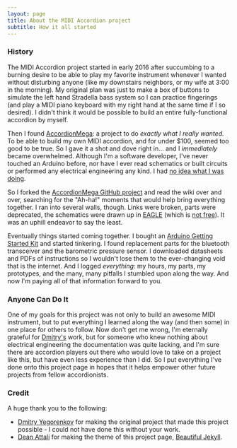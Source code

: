 ```yaml
---
layout: page
title: About the MIDI Accordion project
subtitle: How it all started
---
```


### History

The MIDI Accordion project started in early 2016 after succumbing to a burning desire to be able to play my favorite instrument whenever I wanted without disturbing anyone (like my downstairs neighbors, or my wife at 3:00 in the morning).  My original plan was just to make a box of buttons to simulate the left hand Stradella bass system so I can practice fingerings (and play a MIDI piano keyboard with my right hand at the same time if I so desired).  I didn't think it would be possible to build an entire fully-functional accordion by myself.

Then I found [AccordionMega](https://github.com/accordion-mega/AccordionMega/wiki/Accordion-Mega-story): a project to do *exactly what I really wanted.*  To be able to build my own MIDI accordion, and for under $100, seemed too good to be true.  So I gave it a shot and dove right in... and I *immediately* became overwhelmed.  Although I'm a software developer, I've never touched an Arduino before, nor have I ever read schematics or built circuits or performed any electrical engineering any kind.  I had [no idea what I was doing](http://i1.kym-cdn.com/photos/images/facebook/000/234/765/b7e.jpg).

So I forked the [AccordionMega GitHub project](https://github.com/accordion-mega/AccordionMega) and read the wiki over and over, searching for the "Ah-ha!" moments that would help bring everything together.  I ran into several walls, though.  Links were broken, parts were deprecated, the schematics were drawn up in [EAGLE](https://cadsoft.io/) (which is [not free](https://cadsoft.io/pricing/)).  It was an uphill endeavor to say the least.

Eventually things started coming together.  I bought an [Arduino Getting Started Kit](https://www.amazon.com/gp/product/B00HI0RYJK) and started tinkering.  I found replacement parts for the bluetooth transceiver and the barometric pressure sensor.  I downloaded datasheets and PDFs of instructions so I wouldn't lose them to the ever-changing void that is the internet.  And I logged *everything*: my hours, my parts, my prototypes, and the many, many pitfalls I stumbled upon along the way.  And now I'm paying all of that information forward to you.

### Anyone Can Do It

One of my goals for this project was not only to build an awesome MIDI instrument, but to put everything I learned along the way (and then some) in one place for others to follow.  Now don't get me wrong, I'm eternally grateful for [Dmitry's](https://github.com/accordion-mega) work, but for someone who knew nothing about electrical engineering the documentation was quite lacking, and I'm sure there are accordion players out there who would love to take on a project like this, but have even less experience than I did.  So I put everything I've done onto this project page in hopes that it helps empower other future projects from fellow accordionists.

### Credit

A huge thank you to the following:

- [Dmitry Yegorenkov](https://github.com/accordion-mega) for making the original project that made this project possible - I could not have done this without your work.
- [Dean Attali](http://deanattali.com/) for making the theme of this project page, [Beautiful Jekyll](http://deanattali.com/beautiful-jekyll/).
